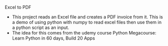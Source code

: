 Excel to PDF

- This project reads an Excel file and creates a PDF invoice from it. This is a demo of using python with numpy to read excel files then use them in a python script as an input. 
- The idea for this comes from the udemy course Python Megacourse: Learn Python in 60 days, Build 20 Apps 